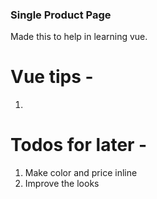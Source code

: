 ### Single Product Page

Made this to help in learning vue.

# Vue tips -

1.

# Todos for later -

1. Make color and price inline
2. Improve the looks
